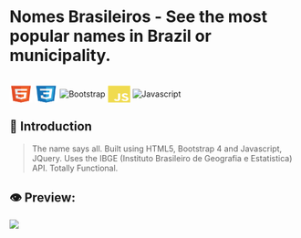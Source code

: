 # Nomes Brasileiros - See the most popular names in Brazil or municipality.
<div style="display: inline_block"><br>
  
  <img align="center" alt="HTML" height="30" width="40" src="https://raw.githubusercontent.com/devicons/devicon/master/icons/html5/html5-original.svg">
  <img align="center" alt="CSS" height="30" width="40" src="https://raw.githubusercontent.com/devicons/devicon/master/icons/css3/css3-original.svg">
  <img align="center" alt="Bootstrap" height="30" width="40" src="https://cdn.jsdelivr.net/gh/devicons/devicon/icons/bootstrap/bootstrap-plain-wordmark.svg">
  <img align="center" alt="Javascript" height="30" width="40" src="https://raw.githubusercontent.com/devicons/devicon/master/icons/javascript/javascript-plain.svg">
  <img align="center" alt="Javascript" height="30" width="40" src="https://cdn.jsdelivr.net/gh/devicons/devicon/icons/jquery/jquery-plain-wordmark.svg">
</div>

## 🔎 Introduction

> The name says all. Built using HTML5, Bootstrap 4 and Javascript, JQuery. Uses the IBGE (Instituto Brasileiro de Geografia e Estatistica) API. Totally Functional.

## 👁️ Preview:

![](expenseapp-gif.gif)

